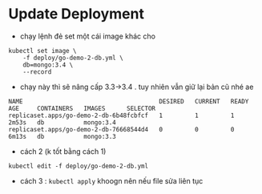 # Update Deployment

- chạy lệnh đẻ set một cái image khác cho 
```
kubectl set image \
    -f deploy/go-demo-2-db.yml \
    db=mongo:3.4 \
    --record
```

- chạy này thì sẽ nâng cấp 3.3->3.4 . tuy nhiên vẫn giữ lại bản cũ  nhé ae 

```
NAME                                      DESIRED   CURRENT   READY   AGE     CONTAINERS   IMAGES      SELECTOR
replicaset.apps/go-demo-2-db-6b48fcbfcf   1         1         1       2m53s   db           mongo:3.4   
replicaset.apps/go-demo-2-db-76668544d4   0         0         0       6m13s   db           mongo:3.3  
```

- cách 2 (k tốt bằng cách 1)
```
kubectl edit -f deploy/go-demo-2-db.yml
```

- cách 3 : ```kubectl apply``` khoogn nên nếu file sửa liên tục 